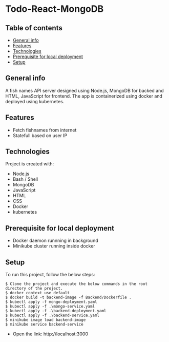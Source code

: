 # Todo-React-MongoDB
## Table of contents
* [General info](#general-info)
* [Features](#features)
* [Technologies](#technologies)
* [Prerequisite for local deployment](#prerequisite-for-local-deployment)
* [Setup](#setup)

## General info
A fish names API server designed using Node.js, MongoDB for backed and HTML, JavaScript for frontend. The app is containerized using docker and deployed using kubernetes.

## Features
- Fetch  fishnames from internet
- Statefull based on user IP

## Technologies
Project is created with:

* Node.js
* Bash / Shell
* MongoDB
* JavaScript
* HTML
* CSS
* Docker
* kubernetes

## Prerequisite for local deployment
- Docker daemon runnning in background
- Minikube cluster running inside docker
	
## Setup
To run this project, follow the below steps:

```
$ Clone the project and execute the below commands in the root directory of the project.
$ docker context use default
$ docker build -t backend-image -f Backend/Dockerfile .
$ kubectl apply -f mongo-deployment.yaml
$ kubectl apply -f .\mongo-service.yaml
$ kubectl apply -f .\backend-deployment.yaml
$ kubectl apply -f .\backend-service.yaml
$ minikube image load backend-image
$ minikube service backend-service
```
* Open the link: http://localhost:3000
